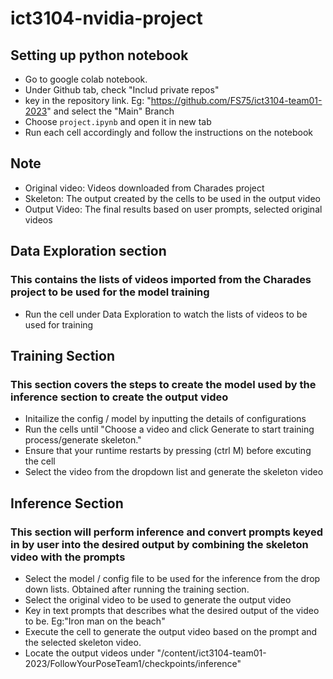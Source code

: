 # ict3104-nvidia-project

## Setting up python notebook
- Go to google colab notebook.
- Under Github tab, check "Includ private repos"
- key in the repository link. Eg: "https://github.com/FS75/ict3104-team01-2023" and select the "Main" Branch
- Choose `project.ipynb` and open it in new tab
- Run each cell accordingly and follow the instructions on the notebook


## Note
- Original video: Videos downloaded from Charades project
- Skeleton: The output created by the cells to be used in the output video
- Output Video: The final results based on user prompts, selected original videos

## Data Exploration section
### This contains the lists of videos imported from the Charades project to be used for the model training 
- Run the cell under Data Exploration to watch the lists of videos to be used for training

## Training Section
### This section covers the steps to create the model used by the inference section to create the output video
- Initailize the config / model by inputting the details of configurations
- Run the cells until "Choose a video and click Generate to start training process/generate skeleton."
- Ensure that your runtime restarts by pressing (ctrl  M) before excuting the cell
- Select the video from the dropdown list and generate the skeleton video

## Inference Section
### This section will perform inference and convert prompts keyed in by user into the desired output by combining the skeleton video with the prompts

- Select the model / config file to be used for the inference from the drop down lists. Obtained after running the training section.
- Select the original video to be used to generate the output video
- Key in text prompts that describes what the desired output of the video to be. Eg:"Iron man on the beach"
- Execute the cell to generate the output video based on the prompt and the selected skeleton video.
- Locate the output videos under "/content/ict3104-team01-2023/FollowYourPoseTeam1/checkpoints/inference"

